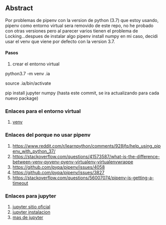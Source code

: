 ## Abstract

Por problemas de pipenv con la version de python (3.7) que estoy usando, pipenv como entorno
virtual sera removido de este repo, no he probado con otras versiones pero al parecer varios
tienen el problema de Locking...despues de instalar algo pipenv install numpy en mi caso,
decidi usar el venv que viene por defecto con la version 3.7.

#### Pasos
1. crear el entorno virtual
  
  python3.7 -m venv .ia

  source .ia/bin/activate

  pip install jupyter numpy (hasta este commit, se ira actualizando para cada nuevo package)

### Enlaces para el entorno virtual
1. [venv](https://docs.python.org/3/tutorial/venv.html)

### Enlaces del porque no usar pipenv

1. https://www.reddit.com/r/learnpython/comments/928jfq/help_using_pipenv_with_python_37/
2. https://stackoverflow.com/questions/41573587/what-is-the-difference-between-venv-pyvenv-pyenv-virtualenv-virtualenvwrappe
3. https://github.com/pypa/pipenv/issues/4058
4. https://github.com/pypa/pipenv/issues/3827
5. https://stackoverflow.com/questions/56007074/pipenv-is-getting-a-timeout

### Enlaces para jupyter
1. [jupyter sitio oficial](https://jupyter.org/install)
2. [jupyter instalacion](https://jupyterlab.readthedocs.io/en/stable/getting_started/installation.html)
3. [mas de jupyter](https://jupyter.readthedocs.io/en/latest/running.html#running)
